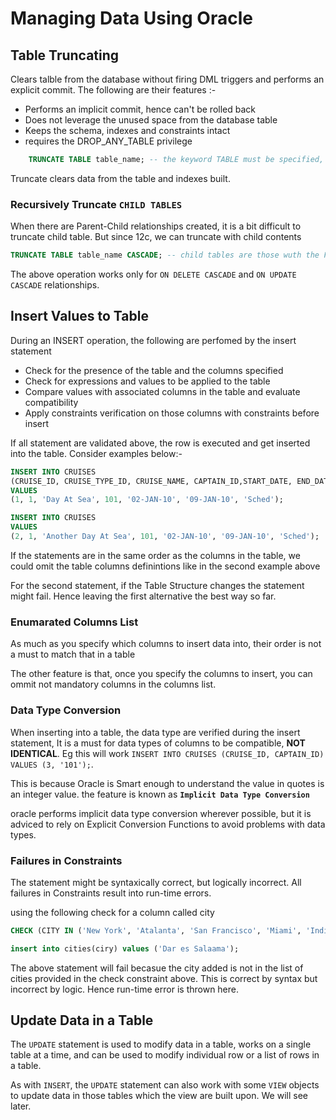 # Managing Data Using Oracle

## Table Truncating

Clears talble from the database without firing DML triggers and performs an explicit commit. The following are their features :-

- Performs an implicit commit, hence can't be rolled back
- Does not leverage the unused space from the database table
- Keeps the schema, indexes and constraints intact
- requires the DROP_ANY_TABLE privilege

```sql
    TRUNCATE TABLE table_name; -- the keyword TABLE must be specified, TRUNCATE can be used with CLUSTER (NOT IN EXAM)
```

Truncate clears data from the table and indexes built.

### Recursively Truncate `CHILD TABLES`

When there are Parent-Child relationships created, it is a bit difficult to truncate child table. But since 12c, we can truncate with child contents

```sql
TRUNCATE TABLE table_name CASCADE; -- child tables are those wuth the FOREIGN KEY constraint AND ON DELETE specified on them
```

The above operation works only for `ON DELETE CASCADE` and `ON UPDATE CASCADE` relationships.

## Insert Values to Table

During an INSERT operation, the following are perfomed by the insert statement

- Check for the presence of the table and the columns specified
- Check for expressions and values to be applied to the table
- Compare values with associated columns in the table and evaluate compatibility
- Apply constraints verification on those columns with constraints before insert

If all statement are validated above, the row is executed and get inserted into the table. Consider examples below:-

```sql
INSERT INTO CRUISES
(CRUISE_ID, CRUISE_TYPE_ID, CRUISE_NAME, CAPTAIN_ID,START_DATE, END_DATE, CRUISE_STATUS)
VALUES
(1, 1, 'Day At Sea', 101, '02-JAN-10', '09-JAN-10', 'Sched');

INSERT INTO CRUISES
VALUES
(2, 1, 'Another Day At Sea', 101, '02-JAN-10', '09-JAN-10', 'Sched');
```

If the statements are in the same order as the columns in the table, we could omit the table columns definintions like in the second example above

For the second statement, if the Table Structure changes the statement might fail. Hence leaving the first alternative the best way so far.

### Enumarated Columns List

As much as you specify which columns to insert data into, their order is not a must to match that in a table

The other feature is that, once you specify the columns to insert, you can ommit not mandatory columns in the columns list.

### Data Type Conversion

When inserting into a table, the data type are verified during the insert statement, It is a must for data types of columns to be compatible, **NOT IDENTICAL**. Eg this will work
`INSERT INTO CRUISES (CRUISE_ID, CAPTAIN_ID) VALUES (3, '101');`.

This is because Oracle is Smart enough to understand the value in quotes is an integer value. the feature is known as **`Implicit Data Type Conversion`**

oracle performs implicit data type conversion wherever possible, but it is adviced to rely on Explicit Conversion Functions to avoid problems with data types.

### Failures in Constraints

The statement might be syntaxically correct, but logically incorrect.
All failures in Constraints result into run-time errors.

using the following check for a column called city

```sql
CHECK (CITY IN ('New York', 'Atalanta', 'San Francisco', 'Miami', 'Indiana'));

insert into cities(ciry) values ('Dar es Salaama');
```

The above statement will fail becasue the city added is not in the list of cities provided in the check constraint above. This is correct by syntax but incorrect by logic. Hence run-time error is thrown here.

## Update Data in a Table

The `UPDATE` statement is used to modify data in a table, works on a single table at a time, and can be used to modify individual row or a list of rows in a table.

As with `INSERT`, the `UPDATE` statement can also work with some `VIEW` objects to update data in those tables which the view are built upon. We will see later.
